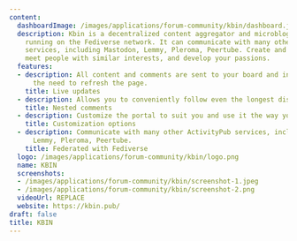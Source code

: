 ```yaml
---
content:
  dashboardImage: /images/applications/forum-community/kbin/dashboard.jpeg
  description: Kbin is a decentralized content aggregator and microblogging platform
    running on the Fediverse network. It can communicate with many other ActivityPub
    services, including Mastodon, Lemmy, Pleroma, Peertube. Create and moderate communities,
    meet people with similar interests, and develop your passions.
  features:
  - description: All content and comments are sent to your board and inbox without
      the need to refresh the page.
    title: Live updates
  - description: Allows you to conveniently follow even the longest discussions.
    title: Nested comments
  - description: Customize the portal to suit you and use it the way you like it best.
    title: Customization options
  - description: Communicate with many other ActivityPub services, including Mastodon,
      Lemmy, Pleroma, Peertube.
    title: Federated with Fediverse
  logo: /images/applications/forum-community/kbin/logo.png
  name: KBIN
  screenshots:
  - /images/applications/forum-community/kbin/screenshot-1.jpeg
  - /images/applications/forum-community/kbin/screenshot-2.png
  videoUrl: REPLACE
  website: https://kbin.pub/
draft: false
title: KBIN
---
```


